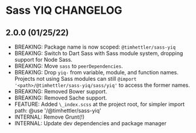 # Sass YIQ CHANGELOG

## 2.0.0 (01/25/22)

- BREAKING: Package name is now scoped: `@timhettler/sass-yiq`
- BREAKING: Switch to Dart Sass with Sass module system, dropping support for Node Sass.
- BREAKING: Move `sass` to `peerDependencies`.
- BREAKING: Drop `yiq-` from variable, module, and function names. Projects not using Sass modules can still `@import '<path>/@timhettler/sass-yiq/sass/yiq'` to access the former names.
- BREAKING: Removed Bower support.
- BREAKING: Removed Sache support.
- FEATURE: Added `\_index.scss` at the project root, for simpler import path: @use '<path>/@timhettler/sass-yiq'
- INTERNAL: Remove Grunt(!)
- INTERNAL: Update dev dependencies and package manager
